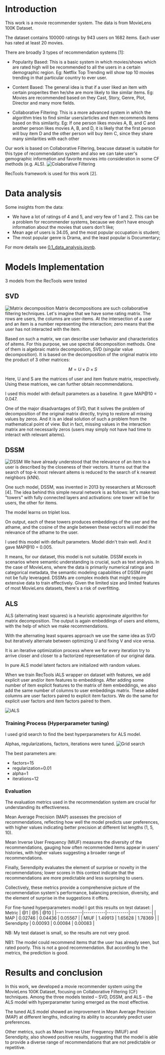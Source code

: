 # Introduction
This work is a movie recommender system. The data is from MovieLens 100K Dataset. 

The dataset contains 100000 ratings by 943 users on 1682 items. Each user has rated at least 20 movies.

There are broadly 3 types of recommendation systems [1]:

- Popularity Based: This is a basic system in which movies/shows which are rated high will be recommended to all the users in a certain demographic region. Eg: Netflix Top Trending will show top 10 movies trending in that particular country to ever user.

- Content Based: The general idea is that if a user liked an item with certain properites then he/she are more likely to like similar items. Eg: Movies are recommended based on they Cast, Story, Genre, Plot, Director and many more fields.

- Collaborative Filtering: This is a more advanced system in which the algorithm tries to find similar users/articles and then recommends items based on this similarity. Eg: If one person likes movies A, B, and C and another person likes movies A, B, and D, it is likely that the first person will buy item D and the other person will buy item C, since they share many similarities with each other

Our work is based on Collaborative Filtering, beacuse dataset is suitable for this type of recommendation system and also we can take user's gemographic information and favorite movies into consideration in some CF methods (e.g. ALS). 
![Colaborative Filtering](cf.png)

RecTools framework is used for this work [2].

# Data analysis
Some insights from the data:
- We have a lot of ratings of 4 and 5, and very few of 1 and 2. This can be a problem for recommender systems, because we don’t have enough information about the movies that users don’t like;
- Mean age of users is 34.05, and the most popular occupation is student;
- The most popular genre is Drama, and the least popular is Documentary;

For more details see [0.1_data_analysis.ipynb](../notebooks/0.1_data_analysis.ipynb).

# Models Implementation
3 models from the RecTools were tested

## SVD
![Matrix decomposition](mat_decomp.png)
Matrix decompositions are such collaborative filtering techniques. Let's imagine that we have some rating matrix. The rows are users, the columns are user-items. At the intersection of a user and an item is a number representing the interaction; zero means that the user has not interacted with the item. 

Based on such a matrix, we can describe user behavior and characteristics of aitems. For this purpose, we use spectral decomposition methods. One of them is algebraic matrix decomposition, SVD (singular value decomposition). It is based on the decomposition of the original matrix into the product of 3 other matrices:

$$ M = U \times D \times S $$

Here, U and S are the matrices of user and item feature matrix, respectively. Using these matrices, we can further obtain recommendations.

I used this model with default parameters as a baseline. It gave MAP@10 = 0.047.

One of the major disadvantages of SVD, that it solves the problem of decomposition of the original matrix directly, trying to restore all missing values by zeros. And it is an ideal solution of such a problem from the mathematical point of view. But in fact, missing values in the interaction matrix are not necessarily zeros (users may simply not have had time to interact with relevant aitems).

## DSSM
![DSSM](dssm.png)
We have already understood that the relevance of an item to a user is described by the closeness of their vectors. It turns out that the search of top-k most relevant aitems is reduced to the search of k nearest neighbors (kNN).

One such model, DSSM, was invented in 2013 by researchers at Microsoft [4]. The idea behind this simple neural network is as follows: let's make two "towers" with fully connected layers and activations: one tower will be for users, the other for items.

The model learns on triplet loss.

On output, each of these towers produces embeddings of the user and the athame, and the cosine of the angle between these vectors will model the relevance of the athame to the user.

I used this model with default parameters. Model didn't train well. And it gave MAP@10 = 0.005.

It means, for our dataset, this model is not suitable. DSSM excels in scenarios where semantic understanding is crucial, such as text analysis. In the case of MovieLens, where the data is primarily numerical ratings and categorical metadata, the semantic modeling capabilities of DSSM might not be fully leveraged. DSSMs are complex models that might require extensive data to train effectively. Given the limited size and limited features of most MovieLens datasets, there's a risk of overfitting.

## ALS
ALS (alternating least squares) is a heuristic approximate algorithm for matrix decomposition. The output is again embeddings of users and eitems, with the help of which we make recommendations.

With the alternating least squares approach we use the same idea as SVD but iteratively alternate between optimizing U and fixing V and vice versa.

It is an iterative optimization process where we for every iteration try to arrive closer and closer to a factorized representation of our original data.

In pure ALS model latent factors are initialized with random values.

When we train RecTools iALS wrapper on dataset with features, we add explicit user and/or item features to embeddings. After adding some number of item explicit features to the matrix of item embeddings, we also add the same number of columns to user embeddings matrix. These added columns are user factors paired to explicit item factors. We do the same for explicit user factors and item factors paired to them.

![iALS](ials.png)

### Training Process (Hyperparameter tuning)
I used grid search to find the best hyperparameters for ALS model.

Alphas, regularizations, factors, iterations were tuned.
![Grid search](grid.png)

The best parameters are:
- factors=15
- regularization=0.01
- alpha=1 
- iterations=12

### Evaluation
The evaluation metrics used in the recommendation system are crucial for understanding its effectiveness. 

Mean Average Precision (MAP) assesses the precision of recommendations, reflecting how well the model predicts user preferences, with higher values indicating better precision at different list lengths (1, 5, 10). 

Mean Inverse User Frequency (MIUF) measures the diversity of the recommendations, gauging how often recommended items appear in users' histories, with higher values suggesting a broader range of recommendations. 

Finally, Serendipity evaluates the element of surprise or novelty in the recommendations; lower scores in this context indicate that the recommendations are more predictable and less surprising to users. 

Collectively, these metrics provide a comprehensive picture of the recommendation system's performance, balancing precision, diversity, and the element of surprise in the suggestions it offers.

For fine-tuned hyperparameters model I got this results on test dataset:
| Metric      | @1        | @5        | @10       |
|-------------|-----------|-----------|-----------|
| MAP         | 0.02746   | 0.04436   | 0.05567   |
| MIUF        | 1.49913   | 1.65628   | 1.78369   |
| Serendipity | 0.00093   | 0.00084   | 0.00083   |

NB: My test dataset is small, so the results are not very good.

NB1: The model could recommend items that the user has already seen, but rated poorly. This is not a good recommendation. But according to the metrics, the prediction is good.

# Results and conclusion
In this work, we developed a movie recommender system using the MovieLens 100K Dataset, focusing on Collaborative Filtering (CF) techniques. Among the three models tested – SVD, DSSM, and ALS – the ALS model with hyperparameter tuning emerged as the most effective. 

The tuned ALS model showed an improvement in Mean Average Precision (MAP) at different lengths, indicating its ability to accurately predict user preferences.

Other metrics, such as Mean Inverse User Frequency (MIUF) and Serendipity, also showed positive results, suggesting that the model is able to provide a diverse range of recommendations that are not predictable or repetitive.

